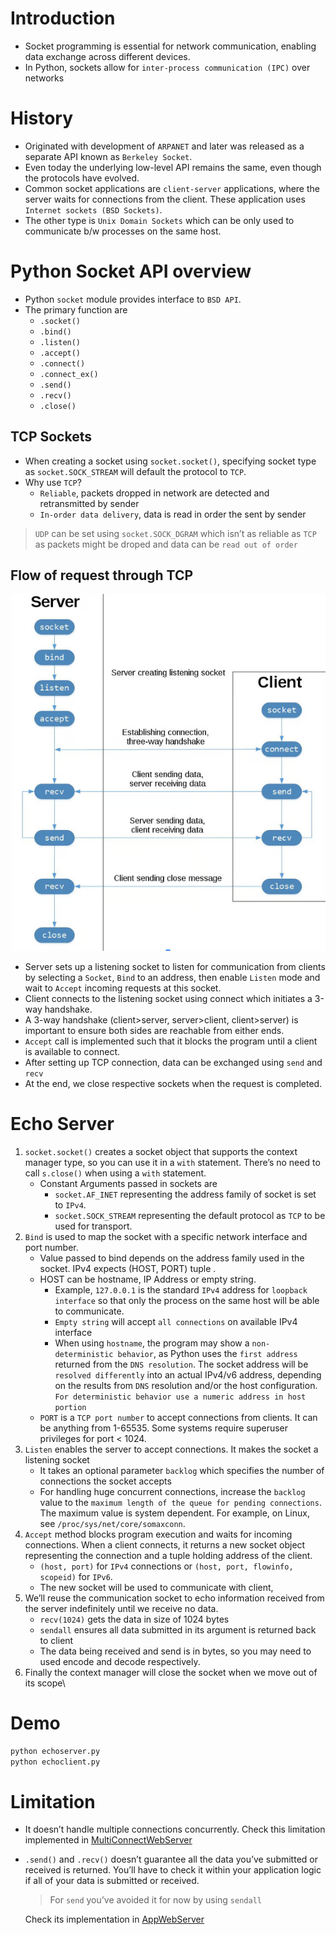 # Introduction
- Socket programming is essential for network communication, enabling data exchange across different devices. 
- In Python, sockets allow for `inter-process communication (IPC)` over networks

# History
- Originated with development of `ARPANET` and later was released as a separate API known as `Berkeley Socket`.
- Even today the underlying low-level API remains the same, even though the protocols have evolved. 
- Common socket applications are `client-server` applications, where the server waits for connections from the client. These application uses `Internet sockets (BSD Sockets)`.  
- The other type is `Unix Domain Sockets` which can be only used to communicate b/w processes on the same host.

# Python Socket API overview
- Python `socket` module provides interface to `BSD API`.
- The primary function are
    - `.socket()`
    - `.bind()`
    - `.listen()`
    - `.accept()`
    - `.connect()`
    - `.connect_ex()`
    - `.send()`
    - `.recv()`
    - `.close()`

## TCP Sockets

- When creating a socket using `socket.socket()`, specifying socket type as `socket.SOCK_STREAM` will default the protocol to `TCP`. 
- Why use `TCP`?
    - `Reliable`, packets dropped in network are detected and retransmitted by sender
    - `In-order data delivery`, data is read in order the sent by sender

> `UDP` can be set using `socket.SOCK_DGRAM` which isn’t as reliable as `TCP` as packets might be droped and data can be `read out of order`

## Flow of request through TCP
![TCP-Flow-Diagram](../Assets/TCP-Flow.png)

- Server sets up a listening socket to listen for communication from clients by selecting a `Socket`, `Bind` to an address, then enable `Listen` mode and wait to `Accept` incoming requests at this socket.
- Client connects to the listening socket using connect which initiates a 3-way handshake. 
- A 3-way handshake (client>server, server>client, client>server) is important to ensure both sides are reachable from either ends.
- `Accept` call is implemented such that it blocks the program until a client is available to connect. 
- After setting up TCP connection, data can be exchanged using `send` and `recv`
- At the end, we close respective sockets when the request is completed.


# Echo Server

1. `socket.socket()` creates a socket object that supports the context manager type, so you can use it in a `with` statement. There’s no need to call `s.close()` when using a `with` statement. 
    - Constant Arguments passed in sockets are
        - `socket.AF_INET` representing the address family of socket is set to `IPv4`.
        - `socket.SOCK_STREAM` representing the default protocol as `TCP` to be used for transport.
2. `Bind` is used to map the socket with a specific network interface and port number.
    - Value passed to bind depends on the address family used in the socket. IPv4 expects (HOST, PORT) tuple .
    - HOST can be hostname, IP Address or empty string.
        - Example, `127.0.0.1` is the standard `IPv4` address for `loopback interface` so that only the process on the same host will be able to communicate. 
        - `Empty string` will accept `all connections` on available IPv4 interface
        - When using `hostname`, the program may show a `non-deterministic behavior`, as Python uses the `first address` returned from the `DNS resolution`. The socket address will be `resolved differently` into an actual IPv4/v6 address, depending on the results from `DNS` resolution and/or the host configuration. `For deterministic behavior use a numeric address in host portion`
    - `PORT` is a `TCP port number` to accept connections from clients. It can be anything from 1-65535. Some systems require superuser privileges for port < 1024.
3. `Listen` enables the server to accept connections. It makes the socket a listening socket
    - It takes an optional parameter `backlog` which specifies the number of connections the socket accepts
    - For handling huge concurrent connections, increase the `backlog` value  to the `maximum length of the queue for pending connections`. The maximum value is system dependent. For example, on Linux, see `/proc/sys/net/core/somaxconn`.
4. `Accept` method blocks program execution and waits for incoming connections. When  a client connects, it returns a new socket object representing the connection and a tuple holding address of the client. 
    - `(host, port)` for `IPv4` connections or `(host, port, flowinfo, scopeid)` for `IPv6`.
    - The new socket will be used to communicate with client,
5. We’ll reuse the communication socket to echo information received from the server indefinitely until we receive no data. 
    - `recv(1024)` gets the data in size of 1024 bytes
    - `sendall` ensures all data submitted in its argument is returned back to client
    - The data being received and send is in bytes, so you may need to used encode and decode respectively.
6. Finally the context manager will close the socket when we move out of its scope\


# Demo

```bash
python echoserver.py
python echoclient.py
```

# Limitation

- It doesn’t handle multiple connections concurrently. 
    Check this limitation implemented in [MultiConnectWebServer](./../MultiConnectWebServer/README.md)
- `.send()` and `.recv()` doesn’t guarantee all the data you’ve submitted or received is returned. You’ll have to check it within your application logic if all of your data is submitted or received. 
    >   For `send` you’ve avoided it for now by using `sendall`
    
    Check its implementation in [AppWebServer](./../AppWebServer/README.md)